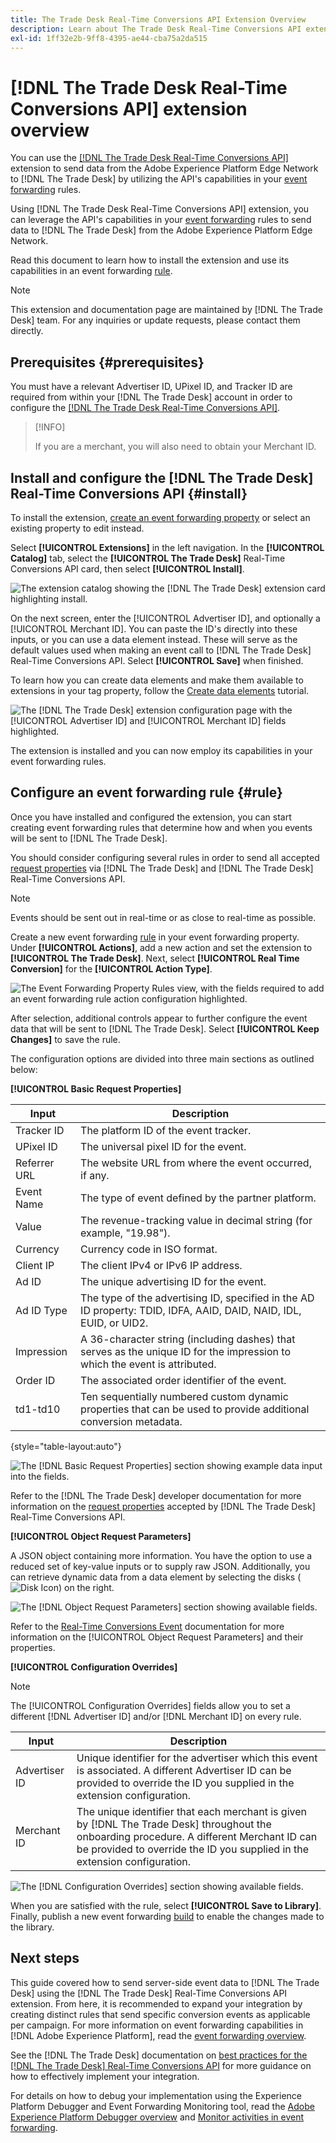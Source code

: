 ```yaml
---
title: The Trade Desk Real-Time Conversions API Extension Overview
description: Learn about The Trade Desk Real-Time Conversions API extension for event forwarding in Adobe Experience Platform.
exl-id: 1ff32e2b-9ff8-4395-ae44-cba75a2da515
---
```

# [!DNL The Trade Desk Real-Time Conversions API] extension overview

You can use the [[!DNL The Trade Desk Real-Time Conversions API]](https://partner.thetradedesk.com/v3/portal/data/doc/DataConversionEventsApi) extension to send data from the Adobe Experience Platform Edge Network to [!DNL The Trade Desk] by utilizing the API's capabilities in your [event forwarding](../../../ui/event-forwarding/overview.md) rules. 

Using [!DNL The Trade Desk Real-Time Conversions API] extension, you can leverage the API's capabilities in your [event forwarding](../../../ui/event-forwarding/overview.md) rules to send data to [!DNL The Trade Desk] from the Adobe Experience Platform Edge Network. 

Read this document to learn how to install the extension and use its capabilities in an event forwarding [rule](../../../ui/managing-resources/rules.md).

>[!NOTE]
>
>This extension and documentation page are maintained by [!DNL The Trade Desk] team. For any inquiries or update requests, please contact them directly.

## Prerequisites {#prerequisites}

You must have a relevant Advertiser ID, UPixel ID, and Tracker ID are required from within your [!DNL The Trade Desk] account in order to configure the [[!DNL The Trade Desk Real-Time Conversions API]](https://partner.thetradedesk.com/v3/portal/data/doc/DataConversionEventsApi).

>[!INFO]
>
>If you are a merchant, you will also need to obtain your Merchant ID.

## Install and configure the [!DNL The Trade Desk] Real-Time Conversions API {#install}

To install the extension, [create an event forwarding property](../../../ui/event-forwarding/overview.md#properties) or select an existing property to edit instead.

Select **[!UICONTROL Extensions]** in the left navigation. In the **[!UICONTROL Catalog]** tab, select the **[!UICONTROL The Trade Desk]** Real-Time Conversions API card, then select **[!UICONTROL Install]**.

![The extension catalog showing the [!DNL The Trade Desk] extension card highlighting install.](../../../images/extensions/server/tradedesk/install-extension.png)

On the next screen, enter the [!UICONTROL Advertiser ID], and optionally a [!UICONTROL Merchant ID]. You can paste the ID's directly into these inputs, or you can use a data element instead. These will serve as the default values used when making an event call to [!DNL The Trade Desk] Real-Time Conversions API. Select **[!UICONTROL Save]** when finished.

To learn how you can create data elements and make them available to extensions in your tag property, follow the [Create data elements](https://experienceleague.adobe.com/en/docs/platform-learn/data-collection/tags/create-data-elements) tutorial.

![The [!DNL The Trade Desk] extension configuration page with the [!UICONTROL Advertiser ID] and [!UICONTROL Merchant ID] fields highlighted.](../../../images/extensions/server/tradedesk/configure-extension.png)

The extension is installed and you can now employ its capabilities in your event forwarding rules.

## Configure an event forwarding rule {#rule}

Once you have installed and configured the extension, you can start creating event forwarding rules that determine how and when you events will be sent to [!DNL The Trade Desk].

You should consider configuring several rules in order to send all accepted [request properties](https://partner.thetradedesk.com/v3/portal/data/doc/DataConversionEventsApi#properties) via [!DNL The Trade Desk] and [!DNL The Trade Desk] Real-Time Conversions API.

>[!NOTE]
>
>Events should be sent out in real-time or as close to real-time as possible.

Create a new event forwarding [rule](../../../ui/managing-resources/rules.md) in your event forwarding property. Under **[!UICONTROL Actions]**, add a new action and set the extension to **[!UICONTROL The Trade Desk]**. Next, select **[!UICONTROL Real Time Conversion]** for the **[!UICONTROL Action Type]**.

![The Event Forwarding Property Rules view, with the fields required to add an event forwarding rule action configuration highlighted.](../../../images/extensions/server/tradedesk/tradedesk-event-action.png)

After selection, additional controls appear to further configure the event data that will be sent to [!DNL The Trade Desk]. Select **[!UICONTROL Keep Changes]** to save the rule.

The configuration options are divided into three main sections as outlined below:

**[!UICONTROL Basic Request Properties]**

| Input | Description | 
| --- | --- |
| Tracker ID | The platform ID of the event tracker. |
| UPixel ID | The universal pixel ID for the event. |
| Referrer URL | The website URL from where the event occurred, if any. |
| Event Name | The type of event defined by the partner platform. |
| Value | The revenue-tracking value in decimal string (for example, "19.98"). |
| Currency | Currency code in ISO format. |
| Client IP |  The client IPv4 or IPv6 IP address. |
| Ad ID | The unique advertising ID for the event. |
| Ad ID Type | The type of the advertising ID, specified in the AD ID property: TDID, IDFA, AAID, DAID, NAID, IDL, EUID, or UID2. |
| Impression | A 36-character string (including dashes) that serves as the unique ID for the impression to which the event is attributed. |
| Order ID | The associated order identifier of the event. |
| td1-td10 | Ten sequentially numbered custom dynamic properties that can be used to provide additional conversion metadata. |

{style="table-layout:auto"}

![The [!DNL Basic Request Properties] section showing example data input into the fields.](../../../images/extensions/server/tradedesk/configure-extension-basic-request-properties.png)

Refer to the [!DNL The Trade Desk] developer documentation for more information on the [request properties](https://partner.thetradedesk.com/v3/portal/data/doc/DataConversionEventsApi#properties) accepted by [!DNL The Trade Desk] Real-Time Conversions API. 

**[!UICONTROL Object Request Parameters]**

A JSON object containing more information. You have the option to use a reduced set of key-value inputs or to supply raw JSON. Additionally, you can retrieve dynamic data from a data element by selecting the disks (![Disk Icon](/help/images/icons/database.png)) on the right.


![The [!DNL Object Request Parameters] section showing available fields.](../../../images/extensions/server/tradedesk/configure-object-request-params.png)

Refer to the [Real-Time Conversions Event](https://partner.thetradedesk.com/v3/portal/data/doc/DataConversionEventsApi#properties-items) documentation for more information on the [!UICONTROL Object Request Parameters] and their properties.

**[!UICONTROL Configuration Overrides]**

>[!NOTE]
>
>The [!UICONTROL Configuration Overrides] fields allow you to set a different [!DNL Advertiser ID] and/or [!DNL Merchant ID] on every rule.

| Input | Description | 
| --- | --- |
| Advertiser ID | Unique identifier for the advertiser which this event is associated. A different Advertiser ID can be provided to override the ID you supplied in the extension configuration. |
| Merchant ID | The unique identifier that each merchant is given by [!DNL The Trade Desk] throughout the onboarding procedure. A different Merchant ID can be provided to override the ID you supplied in the extension configuration. |

![The [!DNL Configuration Overrides] section showing available fields.](../../../images/extensions/server/tradedesk/configure-overrides.png)

When you are satisfied with the rule, select **[!UICONTROL Save to Library]**. Finally, publish a new event forwarding [build](../../../ui/publishing/builds.md) to enable the changes made to the library.

## Next steps

This guide covered how to send server-side event data to [!DNL The Trade Desk] using the [!DNL The Trade Desk] Real-Time Conversions API extension. From here, it is recommended to expand your integration by creating distinct rules that send specific conversion events as applicable per campaign. For more information on event forwarding capabilities in [!DNL Adobe Experience Platform], read the [event forwarding overview](../../../ui/event-forwarding/overview.md).

See the [!DNL The Trade Desk] documentation on [best practices for the [!DNL The Trade Desk] Real-Time Conversions API](https://www.facebook.com/business/help/308855623839366?id=818859032317965) for more guidance on how to effectively implement your integration.

For details on how to debug your implementation using the Experience Platform Debugger and Event Forwarding Monitoring tool, read the [Adobe Experience Platform Debugger overview](../../../../debugger/home.md) and [Monitor activities in event forwarding](../../../ui/event-forwarding/monitoring.md).
